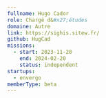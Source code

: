 ```yaml
---
fullname: Hugo Cador
role: Chargé d&#x27;études
domaine: Autre
link: https://sighis.sitew.fr/
github: HugCad
missions:
  - start: 2023-11-20
    end: 2024-02-20
    status: independent
startups:
  - envergo
memberType: beta
---
```


